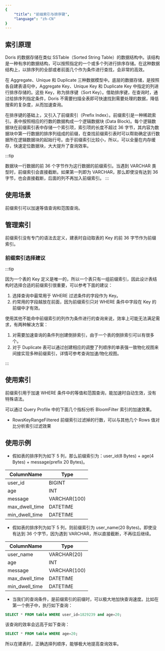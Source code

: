 ```yaml
---
{
    "title": "前缀索引与排序键",
    "language": "zh-CN"
}
---
```


<!--
Licensed to the Apache Software Foundation (ASF) under one
or more contributor license agreements.  See the NOTICE file
distributed with this work for additional information
regarding copyright ownership.  The ASF licenses this file
to you under the Apache License, Version 2.0 (the
"License"); you may not use this file except in compliance
with the License.  You may obtain a copy of the License at

  http://www.apache.org/licenses/LICENSE-2.0

Unless required by applicable law or agreed to in writing,
software distributed under the License is distributed on an
"AS IS" BASIS, WITHOUT WARRANTIES OR CONDITIONS OF ANY
KIND, either express or implied.  See the License for the
specific language governing permissions and limitations
under the License.
-->

## 索引原理

Doris 的数据存储在类似 SSTable（Sorted String Table）的数据结构中。该结构是一种有序的数据结构，可以按照指定的一个或多个列进行排序存储。在这种数据结构上，以排序列的全部或者前面几个作为条件进行查找，会非常的高效。

在 Aggregate、Unique 和 Duplicate 三种数据模型中。底层的数据存储，是按照各自建表语句中，Aggregate Key、Unique Key 和 Duplicate Key 中指定的列进行排序存储的。这些 Key，称为排序键（Sort Key）。借助排序键，在查询时，通过给排序列指定条件，Doris 不需要扫描全表即可快速找到需要处理的数据，降低搜索的复杂度，从而加速查询。

在排序键的基础上，又引入了前缀索引（Prefix Index）。前缀索引是一种稀疏索引。表中按照相应的行数的数据构成一个逻辑数据块 (Data Block)。每个逻辑数据块在前缀索引表中存储一个索引项，索引项的长度不超过 36 字节，其内容为数据块中第一行数据的排序列组成的前缀，在查找前缀索引表时可以帮助确定该行数据所在逻辑数据块的起始行号。由于前缀索引比较小，所以，可以全量在内存缓存，快速定位数据块，大大提升了查询效率。

:::tip

数据块一行数据的前 36 个字节作为这行数据的前缀索引。当遇到 VARCHAR 类型时，前缀索引会直接截断。如果第一列即为 VARCHAR，那么即使没有达到 36 字节，也会直接截断，后面的列不再加入前缀索引。
:::

## 使用场景

前缀索引可以加速等值查询和范围查询。


## 管理索引

前缀索引没有专门的语法去定义，建表时自动取表的 Key 的前 36 字节作为前缀索引。

### 前缀索引选择建议

:::tip

因为一个表的 Key 定义是唯一的，所以一个表只有一组前缀索引，因此设计表结构时选择合适的前缀索引很重要，可以参考下面的建议：
1. 选择查询中最常用于 WHERE 过滤条件的字段作为 Key。
2. 约常用的字段越放在前面，因为前缀索引只对 WHERE 条件中字段在 Key 的前缀中才有效。


使用其他不能命中前缀索引的列作为条件进行的查询来说，效率上可能无法满足需求，有两种解决方案：
1. 对需要加速查询的条件列创建倒排索引，由于一个表的倒排索引可以有很多个。
2. 对于 Duplicate 表可以通过创建相应的调整了列顺序的单表强一致物化视图来间接实现多种前缀索引，详情可参考查询加速/物化视图。

:::


## 使用索引

前缀索引用于加速 WHERE 条件中的等值和范围查询，能加速时自动生效，没有特殊语法。

可以通过 Query Profile 中的下面几个指标分析 BloomFilter 索引的加速效果。
- RowsKeyRangeFiltered 前缀索引过滤掉的行数，可以与其他几个 Rows 值对比分析索引过滤效果


## 使用示例

-   假如表的排序列为如下 5 列，那么前缀索引为：user_id(8 Bytes) + age(4 Bytes) + message(prefix 20 Bytes)。

| ColumnName     | Type         |
| -------------- | ------------ |
| user_id        | BIGINT       |
| age            | INT          |
| message        | VARCHAR(100) |
| max_dwell_time | DATETIME     |
| min_dwell_time | DATETIME     |

-   假如表的排序列为如下 5 列，则前缀索引为 user_name(20 Bytes)。即使没有达到 36 个字节，因为遇到 VARCHAR，所以直接截断，不再往后继续。

| ColumnName     | Type         |
| -------------- | ------------ |
| user_name      | VARCHAR(20)  |
| age            | INT          |
| message        | VARCHAR(100) |
| max_dwell_time | DATETIME     |
| min_dwell_time | DATETIME     |

-   当我们的查询条件，是前缀索引的前缀时，可以极大地加快查询速度。比如在第一个例子中，执行如下查询：

```sql
SELECT * FROM table WHERE user_id=1829239 and age=20;
```

该查询的效率会远高于如下查询：

```sql
SELECT * FROM table WHERE age=20;
```

所以在建表时，正确选择列顺序，能够极大地提高查询效率。

